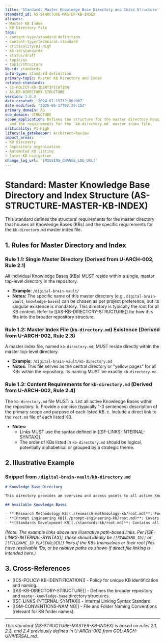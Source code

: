 ```yaml
---
title: 'Standard: Master Knowledge Base Directory and Index Structure'
standard_id: AS-STRUCTURE-MASTER-KB-INDEX
aliases:
- Master KB Index
- KB Directory File
tags:
- content-type/standard-definition
- content-type/technical-standard
- criticality/p1-high
- kb-id/standards
- status/draft
- topic/as
- topic/structure
kb-id: standards
info-type: standard-definition
primary-topic: Master KB Directory and Index
related-standards:
- CS-POLICY-KB-IDENTIFICATION
- AS-KB-DIRECTORY-STRUCTURE
version: 1.0.0
date-created: '2024-07-15T12:00:00Z'
date-modified: '2025-06-17T02:29:15Z'
primary_domain: AS
sub_domain: STRUCTURE
scope_application: Defines the structure for the master directory housing all KBs
  and the requirements for the `kb-directory.md` master index file.
criticality: P1-High
lifecycle_gatekeeper: Architect-Review
impact_areas:
- KB discovery
- Repository organization
- Automated KB listing
- Inter-KB navigation
change_log_url: '[MISSING_CHANGE_LOG_URL]'
---
```

# Standard: Master Knowledge Base Directory and Index Structure (AS-STRUCTURE-MASTER-KB-INDEX)

This standard defines the structural requirements for the master directory that houses all Knowledge Bases (KBs) and the specific requirements for the `kb-directory.md` master index file.

## 1. Rules for Master Directory and Index

### Rule 1.1: Single Master Directory (Derived from U-ARCH-002, Rule 2.1)
All individual Knowledge Bases (KBs) MUST reside within a single, master top-level directory in the repository.
*   **Example:** `/digital-brain-vault/`
*   **Notes:** The specific name of this master directory (e.g., `digital-brain-vault`, `knowledge-bases`) can be chosen as per project preference, but its singular existence is mandatory. This directory is typically the root for all KB content. Refer to [[AS-KB-DIRECTORY-STRUCTURE]] for how this fits into the broader repository structure.

### Rule 1.2: Master Index File (`kb-directory.md`) Existence (Derived from U-ARCH-002, Rule 2.3)
A master index file, named `kb-directory.md`, MUST reside directly within the master top-level directory.
*   **Example:** `/digital-brain-vault/kb-directory.md`
*   **Notes:** This file serves as the central directory or "yellow pages" for all KBs within the repository. Its naming MUST be exactly `kb-directory.md`.

### Rule 1.3: Content Requirements for `kb-directory.md` (Derived from U-ARCH-002, Rule 2.4)
The `kb-directory.md` file MUST:
    a.  List all active Knowledge Bases within the repository.
    b.  Provide a concise (typically 1-3 sentences) description of the primary scope and purpose of each listed KB.
    c.  Include a direct link to the `root.md` file of each listed KB.
*   **Notes:**
    *   Links MUST use the syntax defined in [[SF-LINKS-INTERNAL-SYNTAX]].
    *   The order of KBs listed in `kb-directory.md` should be logical, potentially alphabetical or grouped by a strategic theme.

## 2. Illustrative Example

### Snippet from `/digital-brain-vault/kb-directory.md`

```markdown
# Knowledge Base Directory

This directory provides an overview and access points to all active Knowledge Bases.

## Available Knowledge Bases

- **[Research Methodology KB](./research-methodology-kb/root.md)**: Focuses on research design, data collection, analysis, and open science practices for generating complex workflows. Excludes funding and ethics.
- **[Prompt Engineering KB](./prompt-engineering-kb/root.md)**: Covers principles, techniques, and frameworks for designing effective prompts for Large Language Models, including prompt construction, optimization, and management.
- **[Standards Development KB](./standards-kb/root.md)**: Contains all standards, policies, and guidelines for creating, managing, and governing content within the knowledge ecosystem.
```
*(Note: The example links above are illustrative path-based links. Per [[SF-LINKS-INTERNAL-SYNTAX]], these should ideally be `[[STANDARD_ID]]` or `[[FILENAME_ID_PLACEHOLDER]]` links if the KBs themselves or their root files have resolvable IDs, or be relative paths as shown if direct file linking is intended here.)*

## 3. Cross-References
- [[CS-POLICY-KB-IDENTIFICATION]] - Policy for unique KB identification and naming.
- [[AS-KB-DIRECTORY-STRUCTURE]] - Defines the broader repository and `master-knowledge-base` directory structures.
- [[SF-LINKS-INTERNAL-SYNTAX]] - Internal Linking Syntax Standard.
- [[GM-CONVENTIONS-NAMING]] - File and Folder Naming Conventions (relevant for KB folder names).

---
*This standard (AS-STRUCTURE-MASTER-KB-INDEX) is based on rules 2.1, 2.3, and 2.4 previously defined in U-ARCH-002 from COL-ARCH-UNIVERSAL.md.*
